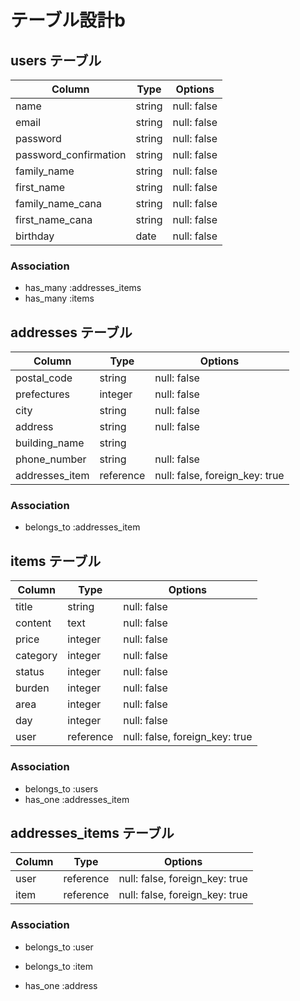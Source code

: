 # テーブル設計b

## users テーブル

| Column                | Type       | Options     |
| --------------------- | ---------- | ----------- |
| name                  | string     | null: false |
| email                 | string     | null: false |
| password              | string     | null: false |
| password_confirmation | string     | null: false |
| family_name           | string     | null: false |
| first_name            | string     | null: false |
| family_name_cana      | string     | null: false |
| first_name_cana       | string     | null: false |
| birthday              | date       | null: false |

### Association

- has_many :addresses_items
- has_many :items

## addresses テーブル
| Column         | Type      | Options                        |
| -------------- | --------- | ------------------------------ |
| postal_code    | string    | null: false                    |
| prefectures    | integer   | null: false                    |
| city           | string    | null: false                    |
| address        | string    | null: false                    |
| building_name  | string    |                                |
| phone_number   | string    | null: false                    |
| addresses_item | reference | null: false, foreign_key: true |

### Association

- belongs_to :addresses_item

## items テーブル

| Column   | Type      | Options                        |
| -------- | --------- | ------------------------------ |
| title    | string    | null: false                    |
| content  | text      | null: false                    |
| price    | integer   | null: false                    |
| category | integer   | null: false                    |
| status   | integer   | null: false                    |
| burden   | integer   | null: false                    |
| area     | integer   | null: false                    |
| day      | integer   | null: false                    |
| user     | reference | null: false, foreign_key: true |

### Association

- belongs_to :users
- has_one :addresses_item

## addresses_items テーブル
| Column   | Type      | Options                        |
| -------- | --------- | ------------------------------ |
| user     | reference | null: false, foreign_key: true |
| item     | reference | null: false, foreign_key: true |

### Association

- belongs_to :user
- belongs_to :item

- has_one :address